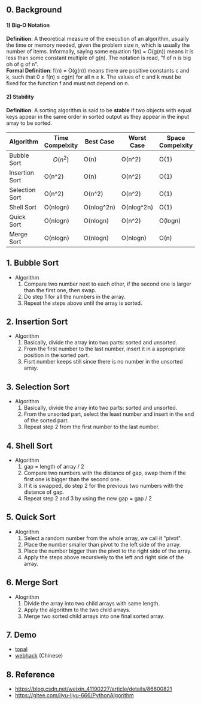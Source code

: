 ## 0. Background
#### 1) Big-O Notation
**Definition**: A theoretical measure of the execution of an algorithm, usually the time or memory needed, given the problem size n, which is usually the number of items. Informally, saying some equation f(n) = O(g(n)) means it is less than some constant multiple of g(n). The notation is read, "f of n is big oh of g of n".  
**Formal Definition**: f(n) = O(g(n)) means there are positive constants c and k, such that 0 ≤ f(n) ≤ cg(n) for all n ≥ k. The values of c and k must be fixed for the function f and must not depend on n.

#### 2) Stability
**Definition**: A sorting algorithm is said to be **stable** if two objects with equal keys appear in the same order in sorted output as they appear in the input array to be sorted.

|Algorithm|Time Compelxity|Best Case|Worst Case|Space Compelxity|Stability|
|---------|---------------|---------|----------|----------------|---------|
|Bubble Sort|$$ {O(n^2)} $$|O(n)|O(n^2)|O(1)|Stable|
|Insertion Sort|O(n^2)|O(n)|O(n^2)|O(1)|Stable|
|Selection Sort|O(n^2)|O(n^2)|O(n^2)|O(1)|Unstable|
|Shell Sort|O(nlogn)|O(nlog^2n)|O(nlog^2n)|O(1)|Unstable|
|Quick Sort|O(nlogn)|O(nlogn)|O(n^2)|O(logn)|Unstable|
|Merge Sort|O(nlogn)|O(nlogn)|O(nlogn)|O(n)|Stable|

## 1. Bubble Sort
* Algorithm
  1. Compare two number next to each other, if the second one is larger than the first one, then swap.
  2. Do step 1 for all the numbers in the array.
  3. Repeat the steps above until the array is sorted.

## 2. Insertion Sort
* Algorithm
  1. Basically, divide the array into two parts: sorted and unsorted.
  2. From the first number to the last number, insert it in a appropriate position in the sorted part.
  3. Fisrt number keeps still since there is no number in the unsorted array.

## 3. Selection Sort
* Algorithm
  1. Basically, divide the array into two parts: sorted and unsorted.
  2. From the unsorted part, select the least number and insert in the end of the sorted part.
  3. Repeat step 2 from the first number to the last number.

## 4. Shell Sort
* Algorithm
  1. gap = length of array / 2 
  2. Compare two numbers with the distance of gap, swap them if the first one is bigger than the second one.
  3. If it is swapped, do step 2 for the previous two numbers with the distance of gap.
  4. Repeat step 2 and 3 by using the new gap = gap / 2

## 5. Quick Sort
* Alogrithm
  1. Select a random number from the whole array, we call it "pivot".
  2. Place the number smaller than pivot to the left side of the array. 
  3. Place the number bigger than the pivot to the right side of the array.
  4. Apply the steps above recursively to the left and right side of the array.

## 6. Merge Sort
* Alogrithm
  1. Divide the array into two child arrays with same length.
  2. Apply the algorithm to the two child arrays.
  3. Merge two sorted child arrays into one final sorted array.

## 7. Demo
* [topal](https://www.toptal.com/developers/sorting-algorithms)
* [webhack](http://www.webhek.com/post/comparison-sort.html) (Chinese)

## 8. Reference
* https://blog.csdn.net/weixin_41190227/article/details/86600821
* https://gitee.com/liyu-liyu-666/PythonAlgorithm

